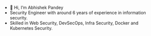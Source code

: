- 👋 Hi, I’m Abhishek Pandey
- Security Engineer with around 6 years of experience in information security.
- Skilled in Web Security, DevSecOps, Infra Security, Docker and Kubernetes Security.

<!---
abhishekpand3y/abhishekpand3y is a ✨ special ✨ repository because its `README.md` (this file) appears on your GitHub profile.
You can click the Preview link to take a look at your changes.
--->
